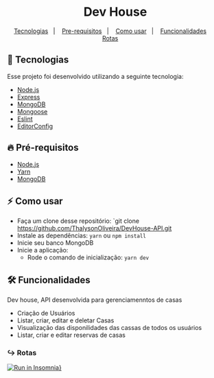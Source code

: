 
<h1 align="center">Dev House</h1>

<p align="center">
  <a href="#tecnologia">Tecnologias</a>&nbsp;&nbsp;&nbsp;|&nbsp;&nbsp;&nbsp;
  <a href="#pre-requisitos">Pre-requisitos</a>&nbsp;&nbsp;&nbsp;|&nbsp;&nbsp;&nbsp;
  <a href="#como-usar">Como usar</a>&nbsp;&nbsp;&nbsp;|&nbsp;&nbsp;&nbsp;
  <a href="#funcionalidades">Funcionalidades</a>&nbsp;&nbsp;&nbsp;&nbsp;&nbsp;&nbsp;
  <a href="#rotas">Rotas</a>&nbsp;&nbsp;&nbsp;&nbsp;&nbsp;&nbsp;
</p>

<a id="tecnologia"></a>
## 🚀 Tecnologias

Esse projeto foi desenvolvido utilizando a seguinte tecnologia:

- [Node.js](https://nodejs.org/en/)
- [Express](https://expressjs.com/pt-br/)
- [MongoDB](https://www.mongodb.com/)
- [Mongoose](https://mongoosejs.com/)
- [Eslint](https://eslint.org/)
- [EditorConfig](https://editorconfig.org/ )

<a id="pre-requisitos"></a>
## :fire: **Pré-requisitos**

- [Node.js](https://nodejs.org/en/)
- [Yarn](https://yarnpkg.com/)
- [MongoDB](https://www.mongodb.com/)


<a id="como-usar"></a>
## :zap: Como usar

- Faça um clone desse repositório: `git clone https://github.com/ThalysonOliveira/DevHouse-API.git
- Instale as dependências: `yarn` ou `npm install`
- Inicie seu banco MongoDB
- Inicie a aplicação:
   - Rode o comando de inicialização: `yarn dev` 

<a id="funcionalidades"></a>
## 🛠️ Funcionalidades

Dev house, API desenvolvida para gerenciamenntos de casas
- Criação de Usuários
- Listar, criar, editar e deletar Casas
- Visualização das disponilidades das cassas de todos os usuários
- Listar, criar e editar reservas de casas

<a id="rotas"></a>
### ↪︎ Rotas
[![Run in Insomnia}](https://insomnia.rest/images/run.svg)](https://insomnia.rest/run/?label=Dev%20House&uri=%7B%22_type%22%3A%22export%22%2C%22__export_format%22%3A4%2C%22__export_date%22%3A%222020-12-22T16%3A54%3A36.097Z%22%2C%22__export_source%22%3A%22insomnia.desktop.app%3Av2020.4.0%22%2C%22resources%22%3A%5B%7B%22_id%22%3A%22req_70d5ae9865674fe3abf0ced1cfa8348d%22%2C%22parentId%22%3A%22fld_82ad9d31ee1a467fa84ba8570b863405%22%2C%22modified%22%3A1601144125805%2C%22created%22%3A1601142614794%2C%22url%22%3A%22http%3A%2F%2Flocalhost%3A3333%2Fhouses%2F5f6f81e1d06fe013c4726790%2Freserve%22%2C%22name%22%3A%22Reserve%20House%22%2C%22description%22%3A%22%22%2C%22method%22%3A%22POST%22%2C%22body%22%3A%7B%22mimeType%22%3A%22application%2Fjson%22%2C%22text%22%3A%22%7B%5Cn%5Ct%5C%22date%5C%22%3A%20%5C%2225%20de%20novembro%5C%22%5Cn%7D%22%7D%2C%22parameters%22%3A%5B%5D%2C%22headers%22%3A%5B%7B%22name%22%3A%22user_id%22%2C%22value%22%3A%225f6f81aed06fe013c472678f%22%2C%22description%22%3A%22%22%2C%22id%22%3A%22pair_903153ca2dfb4a0c93c485367e03ea1d%22%7D%2C%7B%22name%22%3A%22Content-Type%22%2C%22value%22%3A%22application%2Fjson%22%2C%22id%22%3A%22pair_7e835bfbe41546378484cecf353349d3%22%7D%5D%2C%22authentication%22%3A%7B%7D%2C%22metaSortKey%22%3A-1601142614851%2C%22isPrivate%22%3Afalse%2C%22settingStoreCookies%22%3Atrue%2C%22settingSendCookies%22%3Atrue%2C%22settingDisableRenderRequestBody%22%3Afalse%2C%22settingEncodeUrl%22%3Atrue%2C%22settingRebuildPath%22%3Atrue%2C%22settingFollowRedirects%22%3A%22global%22%2C%22_type%22%3A%22request%22%7D%2C%7B%22_id%22%3A%22fld_82ad9d31ee1a467fa84ba8570b863405%22%2C%22parentId%22%3A%22fld_0d01d5d78aae48d19e1ab3518a812a8c%22%2C%22modified%22%3A1601142599401%2C%22created%22%3A1601142599401%2C%22name%22%3A%22Reserve%22%2C%22description%22%3A%22%22%2C%22environment%22%3A%7B%7D%2C%22environmentPropertyOrder%22%3Anull%2C%22metaSortKey%22%3A-1601142599401%2C%22_type%22%3A%22request_group%22%7D%2C%7B%22_id%22%3A%22fld_0d01d5d78aae48d19e1ab3518a812a8c%22%2C%22parentId%22%3A%22wrk_4f74f8762992462ca7475322ba3816bf%22%2C%22modified%22%3A1600800800895%2C%22created%22%3A1600800800895%2C%22name%22%3A%22Devhouse%22%2C%22description%22%3A%22%22%2C%22environment%22%3A%7B%7D%2C%22environmentPropertyOrder%22%3Anull%2C%22metaSortKey%22%3A-1600800800895%2C%22_type%22%3A%22request_group%22%7D%2C%7B%22_id%22%3A%22wrk_4f74f8762992462ca7475322ba3816bf%22%2C%22parentId%22%3Anull%2C%22modified%22%3A1600458951062%2C%22created%22%3A1600458951062%2C%22name%22%3A%22Insomnia%22%2C%22description%22%3A%22%22%2C%22scope%22%3Anull%2C%22_type%22%3A%22workspace%22%7D%2C%7B%22_id%22%3A%22req_d640b76148a14453bd052970ed893759%22%2C%22parentId%22%3A%22fld_82ad9d31ee1a467fa84ba8570b863405%22%2C%22modified%22%3A1601145208908%2C%22created%22%3A1601144929972%2C%22url%22%3A%22http%3A%2F%2Flocalhost%3A3333%2Freserve%22%2C%22name%22%3A%22Reserve%20List%22%2C%22description%22%3A%22%22%2C%22method%22%3A%22GET%22%2C%22body%22%3A%7B%7D%2C%22parameters%22%3A%5B%5D%2C%22headers%22%3A%5B%7B%22name%22%3A%22user_id%22%2C%22value%22%3A%225f6f81aed06fe013c472678f%22%2C%22description%22%3A%22%22%2C%22id%22%3A%22pair_903153ca2dfb4a0c93c485367e03ea1d%22%7D%5D%2C%22authentication%22%3A%7B%7D%2C%22metaSortKey%22%3A-1601141918804%2C%22isPrivate%22%3Afalse%2C%22settingStoreCookies%22%3Atrue%2C%22settingSendCookies%22%3Atrue%2C%22settingDisableRenderRequestBody%22%3Afalse%2C%22settingEncodeUrl%22%3Atrue%2C%22settingRebuildPath%22%3Atrue%2C%22settingFollowRedirects%22%3A%22global%22%2C%22_type%22%3A%22request%22%7D%2C%7B%22_id%22%3A%22req_bdc45ca59e5540eba3f61bda2e3b4bcd%22%2C%22parentId%22%3A%22fld_82ad9d31ee1a467fa84ba8570b863405%22%2C%22modified%22%3A1601145308568%2C%22created%22%3A1601145199043%2C%22url%22%3A%22http%3A%2F%2Flocalhost%3A3333%2Freserve%2Fcancel%22%2C%22name%22%3A%22Reserve%20Cancel%22%2C%22description%22%3A%22%22%2C%22method%22%3A%22DELETE%22%2C%22body%22%3A%7B%22mimeType%22%3A%22application%2Fjson%22%2C%22text%22%3A%22%7B%5Cn%5Ct%5C%22reserve_id%5C%22%20%3A%20%5C%225f6f8253bf09181060492cd1%5C%22%5Cn%7D%22%7D%2C%22parameters%22%3A%5B%5D%2C%22headers%22%3A%5B%7B%22name%22%3A%22Content-Type%22%2C%22value%22%3A%22application%2Fjson%22%2C%22id%22%3A%22pair_d999581f0f524fd6af0dcdaaa90491e3%22%7D%5D%2C%22authentication%22%3A%7B%7D%2C%22metaSortKey%22%3A-1601141570780.5%2C%22isPrivate%22%3Afalse%2C%22settingStoreCookies%22%3Atrue%2C%22settingSendCookies%22%3Atrue%2C%22settingDisableRenderRequestBody%22%3Afalse%2C%22settingEncodeUrl%22%3Atrue%2C%22settingRebuildPath%22%3Atrue%2C%22settingFollowRedirects%22%3A%22global%22%2C%22_type%22%3A%22request%22%7D%2C%7B%22_id%22%3A%22req_96cf10e4f024409fa9b61bad87a4b3ce%22%2C%22parentId%22%3A%22fld_08f1ab3aa8064874bcd8dd4d76c74df3%22%2C%22modified%22%3A1601142745832%2C%22created%22%3A1601141222757%2C%22url%22%3A%22http%3A%2F%2Flocalhost%3A3333%2Fdashboard%22%2C%22name%22%3A%22Show%20Houses%22%2C%22description%22%3A%22%22%2C%22method%22%3A%22GET%22%2C%22body%22%3A%7B%7D%2C%22parameters%22%3A%5B%5D%2C%22headers%22%3A%5B%7B%22name%22%3A%22user_id%22%2C%22value%22%3A%225f6aa90b79197b1764a41f3f%22%2C%22description%22%3A%22%22%2C%22id%22%3A%22pair_ff1266923b0945f994c3849eebc75aca%22%7D%5D%2C%22authentication%22%3A%7B%7D%2C%22metaSortKey%22%3A-1601141222757%2C%22isPrivate%22%3Afalse%2C%22settingStoreCookies%22%3Atrue%2C%22settingSendCookies%22%3Atrue%2C%22settingDisableRenderRequestBody%22%3Afalse%2C%22settingEncodeUrl%22%3Atrue%2C%22settingRebuildPath%22%3Atrue%2C%22settingFollowRedirects%22%3A%22global%22%2C%22_type%22%3A%22request%22%7D%2C%7B%22_id%22%3A%22fld_08f1ab3aa8064874bcd8dd4d76c74df3%22%2C%22parentId%22%3A%22fld_0d01d5d78aae48d19e1ab3518a812a8c%22%2C%22modified%22%3A1601141204335%2C%22created%22%3A1601141204335%2C%22name%22%3A%22Dashboard%22%2C%22description%22%3A%22%22%2C%22environment%22%3A%7B%7D%2C%22environmentPropertyOrder%22%3Anull%2C%22metaSortKey%22%3A-1601141204335%2C%22_type%22%3A%22request_group%22%7D%2C%7B%22_id%22%3A%22req_15d9d1e904534457a519b9ff8dfcd60f%22%2C%22parentId%22%3A%22fld_4543d956713f48e4950b7d425622561d%22%2C%22modified%22%3A1601401550591%2C%22created%22%3A1600803727668%2C%22url%22%3A%22http%3A%2F%2Flocalhost%3A3333%2Fhouses%22%2C%22name%22%3A%22Houses%20Store%22%2C%22description%22%3A%22%22%2C%22method%22%3A%22POST%22%2C%22body%22%3A%7B%22mimeType%22%3A%22multipart%2Fform-data%22%2C%22params%22%3A%5B%7B%22name%22%3A%22thumbnail%22%2C%22value%22%3A%22%22%2C%22description%22%3A%22%22%2C%22id%22%3A%22pair_efd39266fa4340adac0445a346a457c3%22%2C%22type%22%3A%22file%22%2C%22fileName%22%3A%22D%3A%5C%5CImagens%5C%5Cimages.jpg%22%2C%22disabled%22%3Afalse%7D%2C%7B%22name%22%3A%22description%22%2C%22value%22%3A%22casa%20nova%20bem%20grande%22%2C%22description%22%3A%22%22%2C%22id%22%3A%22pair_a068399f7e2d4d3a815684c2dc9ca2c0%22%2C%22disabled%22%3Afalse%7D%2C%7B%22name%22%3A%22price%22%2C%22value%22%3A%222500%22%2C%22description%22%3A%22%22%2C%22id%22%3A%22pair_60d09fe1a96b4b529330ef5061b82c60%22%2C%22disabled%22%3Afalse%7D%2C%7B%22name%22%3A%22location%22%2C%22value%22%3A%22rua%200800%22%2C%22description%22%3A%22%22%2C%22id%22%3A%22pair_2f436f9162f34e79a4505a6969e75918%22%2C%22disabled%22%3Afalse%7D%2C%7B%22name%22%3A%22status%22%2C%22value%22%3A%22true%22%2C%22description%22%3A%22%22%2C%22id%22%3A%22pair_c8eaeb643a534a6fa01d00eba49d35a1%22%2C%22disabled%22%3Afalse%7D%2C%7B%22name%22%3A%22%22%2C%22value%22%3A%22%22%2C%22description%22%3A%22%22%2C%22id%22%3A%22pair_f45ca028a382404db1d9a6441d62c90d%22%7D%5D%7D%2C%22parameters%22%3A%5B%5D%2C%22headers%22%3A%5B%7B%22name%22%3A%22Content-Type%22%2C%22value%22%3A%22multipart%2Fform-data%22%2C%22id%22%3A%22pair_0f83676b0eba491881149f56e1631875%22%7D%2C%7B%22name%22%3A%22user_id%22%2C%22value%22%3A%225f6f81aed06fe013c472678f%22%2C%22description%22%3A%22%22%2C%22id%22%3A%22pair_ca36ef09085c4fff805be0902d289f1b%22%2C%22disabled%22%3Afalse%7D%5D%2C%22authentication%22%3A%7B%7D%2C%22metaSortKey%22%3A-1600803727668%2C%22isPrivate%22%3Afalse%2C%22settingStoreCookies%22%3Atrue%2C%22settingSendCookies%22%3Atrue%2C%22settingDisableRenderRequestBody%22%3Afalse%2C%22settingEncodeUrl%22%3Atrue%2C%22settingRebuildPath%22%3Atrue%2C%22settingFollowRedirects%22%3A%22global%22%2C%22_type%22%3A%22request%22%7D%2C%7B%22_id%22%3A%22fld_4543d956713f48e4950b7d425622561d%22%2C%22parentId%22%3A%22fld_0d01d5d78aae48d19e1ab3518a812a8c%22%2C%22modified%22%3A1600803717884%2C%22created%22%3A1600803717884%2C%22name%22%3A%22Houses%22%2C%22description%22%3A%22%22%2C%22environment%22%3A%7B%7D%2C%22environmentPropertyOrder%22%3Anull%2C%22metaSortKey%22%3A-1600803717885%2C%22_type%22%3A%22request_group%22%7D%2C%7B%22_id%22%3A%22req_e2ded62e5dd742d89fbbc1f861572a16%22%2C%22parentId%22%3A%22fld_4543d956713f48e4950b7d425622561d%22%2C%22modified%22%3A1601401299419%2C%22created%22%3A1600819681755%2C%22url%22%3A%22http%3A%2F%2Flocalhost%3A3333%2Fhouses%2F5f6a8ba3ab868f13b4fbcfe6%22%2C%22name%22%3A%22Houses%20Update%22%2C%22description%22%3A%22%22%2C%22method%22%3A%22PUT%22%2C%22body%22%3A%7B%22mimeType%22%3A%22multipart%2Fform-data%22%2C%22params%22%3A%5B%7B%22name%22%3A%22thumbnail%22%2C%22value%22%3A%22%22%2C%22description%22%3A%22%22%2C%22id%22%3A%22pair_efd39266fa4340adac0445a346a457c3%22%2C%22type%22%3A%22file%22%2C%22fileName%22%3A%22D%3A%5C%5CImagens%5C%5Cminhafoto.jpg%22%7D%2C%7B%22name%22%3A%22description%22%2C%22value%22%3A%22Apartamento%20com%20piscina%22%2C%22description%22%3A%22%22%2C%22id%22%3A%22pair_a068399f7e2d4d3a815684c2dc9ca2c0%22%7D%2C%7B%22name%22%3A%22price%22%2C%22value%22%3A%221350%22%2C%22description%22%3A%22%22%2C%22id%22%3A%22pair_60d09fe1a96b4b529330ef5061b82c60%22%7D%2C%7B%22name%22%3A%22location%22%2C%22value%22%3A%22Avenida%20da%20esquina%22%2C%22description%22%3A%22%22%2C%22id%22%3A%22pair_2f436f9162f34e79a4505a6969e75918%22%2C%22disabled%22%3Afalse%7D%2C%7B%22name%22%3A%22status%22%2C%22value%22%3A%22true%22%2C%22description%22%3A%22%22%2C%22id%22%3A%22pair_c8eaeb643a534a6fa01d00eba49d35a1%22%7D%2C%7B%22name%22%3A%22%22%2C%22value%22%3A%22%22%2C%22description%22%3A%22%22%2C%22id%22%3A%22pair_f45ca028a382404db1d9a6441d62c90d%22%7D%5D%7D%2C%22parameters%22%3A%5B%5D%2C%22headers%22%3A%5B%7B%22name%22%3A%22Content-Type%22%2C%22value%22%3A%22multipart%2Fform-data%22%2C%22id%22%3A%22pair_0f83676b0eba491881149f56e1631875%22%7D%2C%7B%22name%22%3A%22user_id%22%2C%22value%22%3A%225f6a5680a6494c1214be21cc%22%2C%22description%22%3A%22%22%2C%22id%22%3A%22pair_ca36ef09085c4fff805be0902d289f1b%22%2C%22disabled%22%3Afalse%7D%5D%2C%22authentication%22%3A%7B%7D%2C%22metaSortKey%22%3A-1600803009584%2C%22isPrivate%22%3Afalse%2C%22settingStoreCookies%22%3Atrue%2C%22settingSendCookies%22%3Atrue%2C%22settingDisableRenderRequestBody%22%3Afalse%2C%22settingEncodeUrl%22%3Atrue%2C%22settingRebuildPath%22%3Atrue%2C%22settingFollowRedirects%22%3A%22global%22%2C%22_type%22%3A%22request%22%7D%2C%7B%22_id%22%3A%22req_eb566fc4455040c3902921b7336236c5%22%2C%22parentId%22%3A%22fld_4543d956713f48e4950b7d425622561d%22%2C%22modified%22%3A1601409911307%2C%22created%22%3A1600818640089%2C%22url%22%3A%22http%3A%2F%2Flocalhost%3A3333%2Fhouses%22%2C%22name%22%3A%22Index%20Houses%22%2C%22description%22%3A%22%22%2C%22method%22%3A%22GET%22%2C%22body%22%3A%7B%22mimeType%22%3A%22multipart%2Fform-data%22%2C%22params%22%3A%5B%5D%7D%2C%22parameters%22%3A%5B%7B%22name%22%3A%22status%22%2C%22value%22%3A%22false%22%2C%22description%22%3A%22%22%2C%22id%22%3A%22pair_90f1ea829549410eac8a60a6f1079358%22%7D%2C%7B%22name%22%3A%22%22%2C%22value%22%3A%22%22%2C%22description%22%3A%22%22%2C%22id%22%3A%22pair_89fe8baf75d746cb8196d43403cc5f59%22%7D%5D%2C%22headers%22%3A%5B%7B%22name%22%3A%22user_id%22%2C%22value%22%3A%225f6aa90b79197b1764a41f3%22%2C%22description%22%3A%22%22%2C%22id%22%3A%22pair_ca36ef09085c4fff805be0902d289f1b%22%2C%22disabled%22%3Afalse%7D%2C%7B%22name%22%3A%22Content-Type%22%2C%22value%22%3A%22multipart%2Fform-data%22%2C%22id%22%3A%22pair_c9865161a66b49c6a5f2f3597cb6a5d7%22%7D%5D%2C%22authentication%22%3A%7B%7D%2C%22metaSortKey%22%3A-1600802291500%2C%22isPrivate%22%3Afalse%2C%22settingStoreCookies%22%3Atrue%2C%22settingSendCookies%22%3Atrue%2C%22settingDisableRenderRequestBody%22%3Afalse%2C%22settingEncodeUrl%22%3Atrue%2C%22settingRebuildPath%22%3Atrue%2C%22settingFollowRedirects%22%3A%22global%22%2C%22_type%22%3A%22request%22%7D%2C%7B%22_id%22%3A%22req_30fc1e3eafef40c0812261c438784c86%22%2C%22parentId%22%3A%22fld_4543d956713f48e4950b7d425622561d%22%2C%22modified%22%3A1600996170196%2C%22created%22%3A1600821146890%2C%22url%22%3A%22http%3A%2F%2Flocalhost%3A3333%2Fhouses%22%2C%22name%22%3A%22Index%20Destroy%22%2C%22description%22%3A%22%22%2C%22method%22%3A%22DELETE%22%2C%22body%22%3A%7B%22mimeType%22%3A%22application%2Fjson%22%2C%22text%22%3A%22%7B%5Cn%5Ct%5C%22house_id%5C%22%20%3A%20%5C%225f6aa9b53f841d06889c0765%5C%22%5Cn%7D%22%7D%2C%22parameters%22%3A%5B%5D%2C%22headers%22%3A%5B%7B%22name%22%3A%22c%22%2C%22value%22%3A%225f6a5680a6494c1214be21cc%22%2C%22description%22%3A%22%22%2C%22id%22%3A%22pair_6dea9233d1c143f284241c909d53aae1%22%7D%2C%7B%22name%22%3A%22Content-Type%22%2C%22value%22%3A%22application%2Fjson%22%2C%22id%22%3A%22pair_033eb4cb2a9643729b2f839d1424225a%22%7D%5D%2C%22authentication%22%3A%7B%7D%2C%22metaSortKey%22%3A-1600801573416%2C%22isPrivate%22%3Afalse%2C%22settingStoreCookies%22%3Atrue%2C%22settingSendCookies%22%3Atrue%2C%22settingDisableRenderRequestBody%22%3Afalse%2C%22settingEncodeUrl%22%3Atrue%2C%22settingRebuildPath%22%3Atrue%2C%22settingFollowRedirects%22%3A%22global%22%2C%22_type%22%3A%22request%22%7D%2C%7B%22_id%22%3A%22req_dea5f3ebdae747bda1e61862b4c9a646%22%2C%22parentId%22%3A%22fld_06173541089449f49dfc35810db96ca9%22%2C%22modified%22%3A1607980552860%2C%22created%22%3A1600800855332%2C%22url%22%3A%22http%3A%2F%2Flocalhost%3A3333%2Fsessions%22%2C%22name%22%3A%22Session%20Store%22%2C%22description%22%3A%22%22%2C%22method%22%3A%22POST%22%2C%22body%22%3A%7B%22mimeType%22%3A%22application%2Fjson%22%2C%22text%22%3A%22%7B%5Cn%5Ct%5C%22email%5C%22%3A%20%5C%22daniel%40gmail.com%5C%22%5Cn%7D%22%7D%2C%22parameters%22%3A%5B%5D%2C%22headers%22%3A%5B%7B%22name%22%3A%22Content-Type%22%2C%22value%22%3A%22application%2Fjson%22%2C%22id%22%3A%22pair_bd5ba9c09b3745c9bfe6c6ad94a1c6d0%22%7D%5D%2C%22authentication%22%3A%7B%7D%2C%22metaSortKey%22%3A-1600800855332%2C%22isPrivate%22%3Afalse%2C%22settingStoreCookies%22%3Atrue%2C%22settingSendCookies%22%3Atrue%2C%22settingDisableRenderRequestBody%22%3Afalse%2C%22settingEncodeUrl%22%3Atrue%2C%22settingRebuildPath%22%3Atrue%2C%22settingFollowRedirects%22%3A%22global%22%2C%22_type%22%3A%22request%22%7D%2C%7B%22_id%22%3A%22fld_06173541089449f49dfc35810db96ca9%22%2C%22parentId%22%3A%22fld_0d01d5d78aae48d19e1ab3518a812a8c%22%2C%22modified%22%3A1600800845356%2C%22created%22%3A1600800845356%2C%22name%22%3A%22Session%22%2C%22description%22%3A%22%22%2C%22environment%22%3A%7B%7D%2C%22environmentPropertyOrder%22%3Anull%2C%22metaSortKey%22%3A-1600800845356%2C%22_type%22%3A%22request_group%22%7D%2C%7B%22_id%22%3A%22env_156552dd7647507ff33f4f8eefe3b4a13ccdb7f9%22%2C%22parentId%22%3A%22wrk_4f74f8762992462ca7475322ba3816bf%22%2C%22modified%22%3A1603160410240%2C%22created%22%3A1600458951107%2C%22name%22%3A%22Base%20Environment%22%2C%22data%22%3A%7B%22base_url%22%3A%22http%3A%2F%2Flocalhost%3A3333%22%7D%2C%22dataPropertyOrder%22%3A%7B%22%26%22%3A%5B%22base_url%22%5D%7D%2C%22color%22%3Anull%2C%22isPrivate%22%3Afalse%2C%22metaSortKey%22%3A1600458951107%2C%22_type%22%3A%22environment%22%7D%2C%7B%22_id%22%3A%22jar_156552dd7647507ff33f4f8eefe3b4a13ccdb7f9%22%2C%22parentId%22%3A%22wrk_4f74f8762992462ca7475322ba3816bf%22%2C%22modified%22%3A1600458951109%2C%22created%22%3A1600458951109%2C%22name%22%3A%22Default%20Jar%22%2C%22cookies%22%3A%5B%5D%2C%22_type%22%3A%22cookie_jar%22%7D%2C%7B%22_id%22%3A%22spc_e34a9ae4052c470790536969b0ab1e9b%22%2C%22parentId%22%3A%22wrk_4f74f8762992462ca7475322ba3816bf%22%2C%22modified%22%3A1600458951064%2C%22created%22%3A1600458951064%2C%22fileName%22%3A%22Insomnia%22%2C%22contents%22%3A%22%22%2C%22contentType%22%3A%22yaml%22%2C%22_type%22%3A%22api_spec%22%7D%5D%7D)
